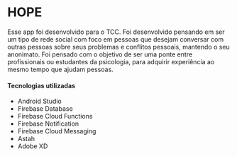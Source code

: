 # HOPE
Esse app foi desenvolvido para o TCC.
Foi desenvolvido pensando em ser um tipo de rede social com foco em pessoas que desejam conversar com outras pessoas sobre seus problemas e conflitos pessoais, mantendo o seu anonimato. Foi pensado com o objetivo de ser uma ponte entre profissionais ou estudantes da psicologia, para adquirir experiência ao mesmo tempo que ajudam pessoas.

#### Tecnologias utilizadas

- Android Studio
- Firebase Database
- Firebase Cloud Functions
- Firebase Notification
- Firebase Cloud Messaging
- Astah
- Adobe XD
